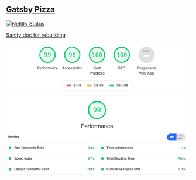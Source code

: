 ## [Gatsby Pizza](https://agitated-poitras-af86ae.netlify.app/order/)

[![Netlify Status](https://api.netlify.com/api/v1/badges/287021b4-0489-4165-aac7-9a0eb4655a24/deploy-status)](https://app.netlify.com/sites/agitated-poitras-af86ae/deploys)

[Sanity doc for rebuilding](https://www.sanity.io/blog/how-to-quickly-set-up-a-gatsby-js-jamstack-website-with-a-headless-cms#trigger-new-netlify-builds-on-content-changes-52f5edfa3342)

![light-house](lighthouse.png)
